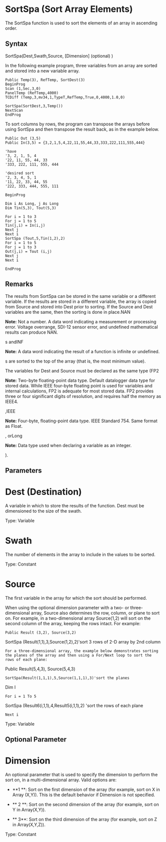 # SortSpa (Sort Array Elements)

The SortSpa function is used to sort the elements of an array in ascending order.

## Syntax

SortSpa(Dest,Swath,Source, [Dimension] (optional) )

In the following example program, three variables from an array are sorted and stored into a new variable array.

```
Public Temp(3), RefTemp, SortDest(3)
BeginProg
Scan (1,Sec,3,0)
PanelTemp (RefTemp,4000)
TCDiff (Temp,3,mv34,1,TypeT,RefTemp,True,0,4000,1.0,0)

SortSpa(SortDest,3,Temp())
NextScan
EndProg
```

To sort columns by rows, the program can transpose the arrays before using SortSpa and then transpose the result back, as in the example below.

```
Public Out (3,5)
Public In(3,5) = {3,2,1,5,4,22,11,55,44,33,333,222,111,555,444}

'have
'3, 2, 1, 5, 4
'22, 11, 55, 44, 33
'333, 222, 111, 555, 444

'desired sort
'2, 3, 4, 5, 1
'11, 22, 33, 44, 55
'222, 333, 444, 555, 111

BeginProg

Dim i As Long, j As Long
Dim Tin(5,3), Tout(5,3)

For i = 1 to 3
For j = 1 to 5
Tin(j,i) = In(i,j)
Next j
Next i
SortSpa (Tout,5,Tin(1,2),2)
For i = 1 to 5
For j = 1 to 3
Out(j,i) = Tout (i,j)
Next j
Next i

EndProg
```

## Remarks

The results from SortSpa can be stored in the same variable or a different variable. If the results are stored in a different variable, the array is copied from Source and stored into Dest prior to sorting. If the Source and Dest variables are the same, then the sorting is done in place.NAN

**Note:** Not a number. A data word indicating a measurement or processing error. Voltage overrange, SDI-12 sensor error, and undefined mathematical results can produce NAN.

s andINF

**Note:** A data word indicating the result of a function is infinite or undefined.

s are sorted to the top of the array (that is, the most minimum value).

The variables for Dest and Source must be declared as the same type (FP2

**Note:** Two-byte floating-point data type. Default datalogger data type for stored data. While IEEE four-byte floating point is used for variables and internal calculations, FP2 is adequate for most stored data. FP2 provides three or four significant digits of resolution, and requires half the memory as IEEE4.

,IEEE

**Note:** Four-byte, floating-point data type. IEEE Standard 754. Same format as Float.

, orLong

**Note:** Data type used when declaring a variable as an integer.

).

## Parameters

# Dest (Destination)

A variable in which to store the results of the function. Dest must be dimensioned to the size of the swath.

Type: Variable

# Swath

The number of elements in the array to include in the values to be sorted.

Type: Constant

# Source

The first variable in the array for which the sort should be performed.

When using the optional dimension parameter with a two- or three-dimensional array, Source also determines the row, column, or plane to sort on. For example, in a two-dimensional array Source(1,2) will sort on the second column of the array, keeping the rows intact. For example:

```
Public Result (3,2), Source(3,2)
```

SortSpa (Result(1,1),3,Source(1,2),2)'sort 3 rows of 2-D array by 2nd column

```
For a three-dimensional array, the example below demonstrates sorting the planes of the array and then using a For/Next loop to sort the rows of each plane:

```

Public Result(5,4,3), Source(5,4,3)

```
SortSpa(Result(1,1,1),5,Source(1,1,1),3)'sort the planes
```

Dim I

```
For i = 1 To 5
```

SortSpa (Result6(i,1,1),4,Result5(i,1,1),2) 'sort the rows of each plane

```
Next i
```

Type: Variable

## Optional Parameter

# Dimension

An optional parameter that is used to specify the dimension to perform the sort on, in a multi-dimensional array. Valid options are:

- **1 **: Sort on the first dimension of the array (for example, sort on X in Array (X,Y)). This is the default behavior if Dimension is not specified.

- ** 2 **: Sort on the second dimension of the array (for example, sort on Y in Array(X,Y)).

- ** 3**: Sort on the third dimension of the array (for example, sort on Z in Array(X,Y,Z)).

Type: Constant
